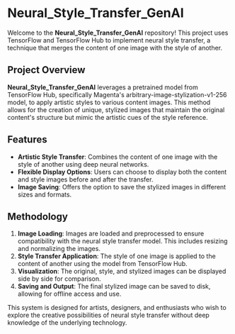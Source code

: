 # Neural_Style_Transfer_GenAI

Welcome to the **Neural_Style_Transfer_GenAI** repository! This project uses TensorFlow and TensorFlow Hub to implement neural style transfer, a technique that merges the content of one image with the style of another.

## Project Overview

**Neural_Style_Transfer_GenAI** leverages a pretrained model from TensorFlow Hub, specifically Magenta's arbitrary-image-stylization-v1-256 model, to apply artistic styles to various content images. This method allows for the creation of unique, stylized images that maintain the original content's structure but mimic the artistic cues of the style reference.

## Features

- **Artistic Style Transfer**: Combines the content of one image with the style of another using deep neural networks.
- **Flexible Display Options**: Users can choose to display both the content and style images before and after the transfer.
- **Image Saving**: Offers the option to save the stylized images in different sizes and formats.

## Methodology

1. **Image Loading**: Images are loaded and preprocessed to ensure compatibility with the neural style transfer model. This includes resizing and normalizing the images.
2. **Style Transfer Application**: The style of one image is applied to the content of another using the model from TensorFlow Hub.
3. **Visualization**: The original, style, and stylized images can be displayed side by side for comparison.
4. **Saving and Output**: The final stylized image can be saved to disk, allowing for offline access and use.

This system is designed for artists, designers, and enthusiasts who wish to explore the creative possibilities of neural style transfer without deep knowledge of the underlying technology.
